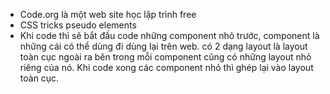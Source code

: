 - Code.org là một web site học lập trình free
- CSS tricks pseudo elements
- Khi code thì sẽ bắt đầu code những component nhỏ trước, component là những cái có thể dùng đi dùng lại trên web. có 2 dạng layout là layout toàn cục ngoài ra bên trong mỗi component cũng có những layout nhỏ riêng của nó. Khi code xong các component nhỏ thì ghép lại vào layout toàn cục.